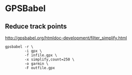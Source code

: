 GPSBabel
========

Reduce track points
-------------------

<http://gpsbabel.org/htmldoc-development/filter_simplify.html>

    gpsbabel -r \
             -i gpx \
             -f infile.gpx \
             -x simplify,count=250 \
             -o garmin \
             -F outfile.gpx
